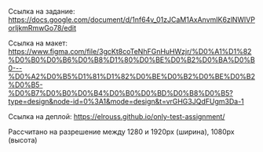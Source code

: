 Ссылка на задание: https://docs.google.com/document/d/1nf64v_01zJCaM1AxAnvmIK6zlNWlVPorljkmRmwGo78/edit

Ссылка на макет: https://www.figma.com/file/3gcKt8coTeNhFGnHuHWzjr/%D0%A1%D1%82%D0%B0%D0%B6%D0%B8%D1%80%D0%BE%D0%B2%D0%BA%D0%B0---%D0%A2%D0%B5%D1%81%D1%82%D0%BE%D0%B2%D0%BE%D0%B2%D0%B5-%D0%B7%D0%B0%D0%B4%D0%B0%D0%BD%D0%B8%D0%B5?type=design&node-id=0%3A1&mode=design&t=vrGHG3JQdFUgm3Da-1

Ссылка на деплой: https://elrouss.github.io/only-test-assignment/

Рассчитано на разрешение между 1280 и 1920px (ширина), 1080px (высота)
